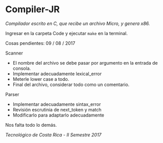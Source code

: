 # Compiler-JR

*Compilador escrito en C, que recibe un archivo Micro, y genera x86.*

Ingresar en la carpeta Code y ejecutar `make` en la terminal.

Cosas pendientes: 09 / 08 / 2017

Scanner
- El nombre del archivo se debe pasar por argumento en la entrada de consola.
- Implementar adecuadamente lexical_error
- Meterle lower case a todo.
- Final del archivo, considerar todo como un comentario.

Parser
- Implementar adecuadamente sintax_error
- Revisión escrutinia de next_token y match
- Modificarlo para adaptarlo adecuadamente

Nos falta todo lo demás.

_Tecnológico de Costa Rica - II Semestre 2017_
